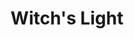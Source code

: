 ---
layout: gamepage
lang: "en"
title: "Witch's Light"
description: "Short project description."
cover_image: "/assets/WitchsLight/witchslight_banner.png"
background_image: "/assets/WitchsLight/witchslight_background.png"
background_color: "#615aed"

gallery:
  - "/assets/WitchsLight/1.jpg"

lang_links:
  it: "/it/projects/witchslight.html"
  en: "/en/projects/witchslight.html"

font: "/assets/WitchsLight/Rakkas-Regular.ttf"
---
